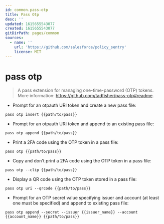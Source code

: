 ```yaml
---
id: common.pass-otp
title: Pass Otp
desc: ''
updated: 1615655543077
created: 1615655543077
gitDirPath: pages/common
sources:
  - name: ''
    url: 'https://github.com/salesforce/policy_sentry'
    license: MIT
---
```

# pass otp

> A pass extension for managing one-time-password (OTP) tokens.
> More information: <https://github.com/tadfisher/pass-otp#readme>.

- Prompt for an otpauth URI token and create a new pass file:

`pass otp insert {{path/to/pass}}`

- Prompt for an otpauth URI token and append to an existing pass file:

`pass otp append {{path/to/pass}}`

- Print a 2FA code using the OTP token in a pass file:

`pass otp {{path/to/pass}}`

- Copy and don't print a 2FA code using the OTP token in a pass file:

`pass otp --clip {{path/to/pass}}`

- Display a QR code using the OTP token stored in a pass file:

`pass otp uri --qrcode {{path/to/pass}}`

- Prompt for an OTP secret value specifying issuer and account (at least one must be specified) and append to existing pass file:

`pass otp append --secret --issuer {{issuer_name}} --account {{account_name}} {{path/to/pass}}`

